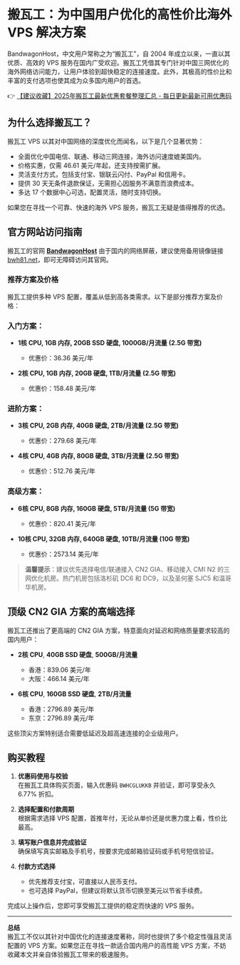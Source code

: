 # 搬瓦工：为中国用户优化的高性价比海外 VPS 解决方案

BandwagonHost，中文用户常称之为“搬瓦工”，自 2004 年成立以来，一直以其优质、高效的 VPS 服务在国内广受欢迎。搬瓦工凭借其专门针对中国三网优化的海外网络访问能力，让用户体验到超快稳定的连接速度。此外，其极高的性价比和丰富的支付选项也使其成为众多国内用户的首选。

👉 [【建议收藏】2025年搬瓦工最新优惠套餐整理汇总 - 每日更新最新可用优惠码](https://bit.ly/banwagon)

## 为什么选择搬瓦工？

搬瓦工 VPS 以其对中国网络的深度优化而闻名，以下是几个显著优势：

- 全面优化中国电信、联通、移动三网连接，海外访问速度媲美国内。
- 价格实惠，仅需 46.61 美元/年起，还支持按需扩展。
- 灵活支付方式，包括支付宝、银联云闪付、PayPal 和信用卡。
- 提供 30 天无条件退款保证，无需担心因服务不满意而浪费成本。
- 多达 17 个数据中心可选，配置灵活，随时支持切换。

如果您在寻找一个可靠、快速的海外 VPS 服务，搬瓦工无疑是值得推荐的优选。

## 官方网站访问指南

搬瓦工的官网 **[BandwagonHost](https://bit.ly/banwagon)** 由于国内的网络屏蔽，建议使用备用镜像链接 [bwh81.net](https://bit.ly/banwagon)，即可无障碍访问其官网。

### 推荐方案及价格

搬瓦工提供多种 VPS 配置，覆盖从低到高各类需求。以下是部分推荐方案及价格：

### 入门方案：
- **1核 CPU, 1GB 内存, 20GB SSD 硬盘, 1000GB/月流量 (2.5G 带宽)**  
  - 优惠价：36.36 美元/年

- **2核 CPU, 1GB 内存, 20GB 硬盘, 1TB/月流量 (2.5G 带宽)**  
  - 优惠价：158.48 美元/年

### 进阶方案：
- **3核 CPU, 2GB 内存, 40GB 硬盘, 2TB/月流量 (2.5G 带宽)**  
  - 优惠价：279.68 美元/年

- **4核 CPU, 4GB 内存, 80GB 硬盘, 3TB/月流量 (2.5G 带宽)**  
  - 优惠价：512.76 美元/年

### 高级方案：
- **6核 CPU, 8GB 内存, 160GB 硬盘, 5TB/月流量 (5G 带宽)**  
  - 优惠价：820.41 美元/年

- **10核 CPU, 32GB 内存, 640GB 硬盘, 10TB/月流量 (10G 带宽)**  
  - 优惠价：2573.14 美元/年

> **温馨提示**：建议优先选择电信/联通接入 CN2 GIA、移动接入 CMI N2 的三网优化机房。热门机房包括洛杉矶 DC6 和 DC9，以及圣何塞 SJC5 和温哥华机房。

## 顶级 CN2 GIA 方案的高端选择

搬瓦工还推出了更高端的 CN2 GIA 方案，特意面向对延迟和网络质量要求较高的国内用户：

- **2核 CPU**, **40GB SSD 硬盘**, **500GB/月流量**  
  - 香港：839.06 美元/年  
  - 大阪：466.14 美元/年  

- **6核 CPU**, **160GB SSD 硬盘**, **2TB/月流量**  
  - 香港：2796.89 美元/年  
  - 东京：2796.89 美元/年  

这些顶尖方案特别适合需要低延迟及超高速连接的企业级用户。

## 购买教程

1. **优惠码使用与校验**  
   在搬瓦工具体购买页面，输入优惠码 `BWHCGLUKKB` 并验证，即可享受永久 6.77% 折扣。

2. **选择配置和付款周期**  
   根据需求选择 VPS 配置，首推年付，无论从单价还是优惠力度上看，性价比最高。

3. **填写账户信息并完成验证**  
   确保填写真实邮箱及手机号，按要求完成邮箱验证码或手机号短信验证。

4. **付款方式选择**  
   - 优先推荐支付宝，可直接以人民币支付。  
   - 也可选择 PayPal，但建议将默认货币切换至美元以节省手续费。

完成以上操作后，您即可享受搬瓦工提供的稳定而快速的 VPS 服务。

---

**总结**  
搬瓦工不仅以其针对中国优化的连接速度著称，同时也提供了多个稳定性强且灵活配置的 VPS 方案。如果您正在寻找一款适合国内用户的高性能 VPS 方案，不妨收藏本文并亲自体验搬瓦工带来的极速服务。